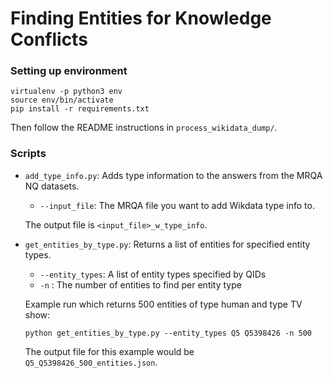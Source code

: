 # Finding Entities for Knowledge Conflicts


### Setting up environment
```
virtualenv -p python3 env
source env/bin/activate
pip install -r requirements.txt
```

Then follow the README instructions in `process_wikidata_dump/`.

### Scripts

* `add_type_info.py`: Adds type information to the answers from the MRQA NQ datasets.
    * `--input_file`: The MRQA file you want to add Wikdata type info to.
    
    The output file is `<input_file>_w_type_info`.
    
    
* `get_entities_by_type.py`: Returns a list of entities for specified entity types.
    * `--entity_types`: A list of entity types specified by QIDs 
    * `-n` : The number of entities to find per entity type
    
    Example run which returns 500 entities of type human and type TV show:
    
    `python get_entities_by_type.py --entity_types Q5 Q5398426 -n 500`
    
    The output file for this example would be `Q5_Q5398426_500_entities.json`.
    
   
